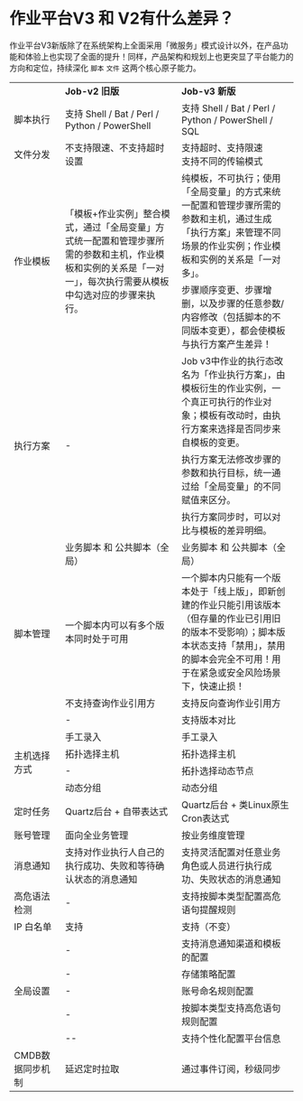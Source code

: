 # 作业平台V3 和 V2有什么差异？

作业平台V3新版除了在系统架构上全面采用「微服务」模式设计以外，在产品功能和体验上也实现了全面的提升！同样，产品架构和规划上也更突显了平台能力的方向和定位，持续深化 `脚本`  `文件` 这两个核心原子能力。

<table><tbody>
<tr style="font-weight:bold;"><td width="18%" ></td><td width="41%">	Job-v2 旧版	</td><td width="41%">	Job-v3 新版	</td></tr>
<tr><td style="vertical-align:middle;">	脚本执行	</td><td style="vertical-align:middle;">	支持 Shell / Bat / Perl / Python / PowerShell	</td><td style="vertical-align:middle;">	支持 Shell / Bat / Perl / Python / PowerShell / SQL	</td></tr>
<tr><td>	文件分发	</td><td>	不支持限速、不支持超时设置	</td><td>	支持超时、支持限速<br/>支持不同的传输模式	</td></tr>
<tr><td rowspan="2" style="vertical-align:middle;">	作业模板	</td><td rowspan="2" style="vertical-align:middle;">	「模板+作业实例」整合模式，通过「全局变量」方式统一配置和管理步骤所需的参数和主机，作业模板和实例的关系是「一对一」，每次执行需要从模板中勾选对应的步骤来执行。	</td><td>	纯模板，不可执行；使用「全局变量」的方式来统一配置和管理步骤所需的参数和主机，通过生成「执行方案」来管理不同场景的作业实例；作业模板和实例的关系是「一对多」。	</td></tr>
<tr><td>	步骤顺序变更、步骤增删，以及步骤的任意参数/内容修改（包括脚本的不同版本变更），都会使模板与执行方案产生差异！	</td></tr>
<tr><td rowspan="3" style="vertical-align:middle;">	执行方案	</td><td rowspan="3" style="vertical-align:middle;">	-	</td><td>	Job v3中作业的执行态改名为「作业执行方案」，由模板衍生的作业实例，一个真正可执行的作业对象；模板有改动时，由执行方案来选择是否同步来自模板的变更。	</td></tr>
<tr><td>	执行方案无法修改步骤的参数和执行目标，统一通过给「全局变量」的不同赋值来区分。 </td></tr>
<tr><td>	执行方案同步时，可以对比与模板的差异明细。	</td></tr>
<tr><td rowspan="4" style="vertical-align:middle;">	脚本管理	</td><td>	业务脚本 和 公共脚本（全局）	</td><td>	业务脚本 和 公共脚本（全局）	</td></tr>
<tr><td style="vertical-align:middle;">	一个脚本内可以有多个版本同时处于可用	</td><td style="vertical-align:middle;">	一个脚本内只能有一个版本处于「线上版」，即新创建的作业只能引用该版本（但存量的作业已引用旧的版本不受影响）；脚本版本状态支持「禁用」，禁用的脚本会完全不可用！用于在紧急或安全风险场景下，快速止损！ </td></tr>
<tr><td style="vertical-align:middle;">	不支持查询作业引用方	</td><td>	支持反向查询作业引用方	</td></tr>
<tr><td> - </td><td>支持版本对比</td></tr>
<tr><td rowspan="4" style="vertical-align:middle;">	主机选择方式	</td><td>	手工录入	</td><td>	手工录入	</td></tr>
<tr><td style="vertical-align:middle;">	拓扑选择主机	</td><td>	拓扑选择主机 </td></tr>
<tr><td style="vertical-align:middle;">	-	</td><td>	拓扑选择动态节点	</td></tr>
<tr><td style="vertical-align:middle;">	动态分组	</td><td>	动态分组	</td></tr>
<tr><td>	定时任务	</td><td>	Quartz后台 + 自带表达式	</td><td>	Quartz后台 + 类Linux原生Cron表达式	</td></tr>
<tr><td>	账号管理	</td><td>	面向全业务管理	</td><td>	按业务维度管理	</td></tr>
<tr><td>	消息通知	</td><td>	支持对作业执行人自己的执行成功、失败和等待确认状态的消息通知	</td><td>	支持灵活配置对任意业务角色或人员进行执行成功、失败状态的消息通知	</td></tr>
<tr><td>	高危语法检测	</td><td>	-	</td><td>	支持按脚本类型配置高危语句提醒规则	</td></tr>
<tr><td>	IP 白名单	</td><td>	支持	</td><td>	支持（不变）	</td></tr>
<tr><td rowspan="5" style="vertical-align:middle;">	全局设置	</td><td>	-	</td><td>	支持消息通知渠道和模板的配置	</td></tr>
<tr><td style="vertical-align:middle;">	-	</td><td>	存储策略配置 </td></tr>
<tr><td style="vertical-align:middle;">	-	</td><td>	账号命名规则配置	</td></tr>
<tr><td style="vertical-align:middle;">	-	</td><td>	按脚本类型支持高危语句规则配置	</td></tr>
<tr><td style="vertical-align:middle;">	--	</td><td>	支持个性化配置平台信息	</td></tr>
<tr><td>	CMDB数据同步机制	</td><td>	延迟定时拉取	</td><td>	通过事件订阅，秒级同步	</td></tr>
</tbody></table>



